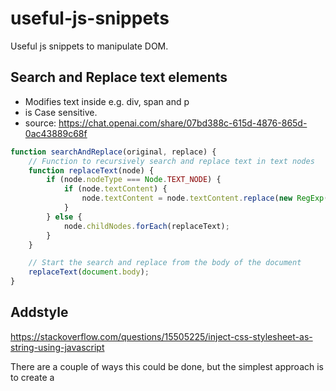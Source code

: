 # useful-js-snippets
Useful js snippets to manipulate DOM.

## Search and Replace text elements
- Modifies text inside e.g. div, span and p
- is Case sensitive.
- source: https://chat.openai.com/share/07bd388c-615d-4876-865d-0ac43889c68f 
``` javascript
function searchAndReplace(original, replace) {
    // Function to recursively search and replace text in text nodes
    function replaceText(node) {
        if (node.nodeType === Node.TEXT_NODE) {
            if (node.textContent) {
                node.textContent = node.textContent.replace(new RegExp(original, 'g'), replace);
            }
        } else {
            node.childNodes.forEach(replaceText);
        }
    }

    // Start the search and replace from the body of the document
    replaceText(document.body);
}
```

## Addstyle

https://stackoverflow.com/questions/15505225/inject-css-stylesheet-as-string-using-javascript

There are a couple of ways this could be done, but the simplest approach is to create a <style> element, set its textContent property, and append to the page’s <head>.
``` javascript
/**
 * Utility function to add CSS in multiple passes.
 * @param {string} styleString
 */
function addStyle(styleString) {
  const style = document.createElement('style');
  style.textContent = styleString;
  document.head.append(style);
}

addStyle(`
  body {
    color: red;
  }
`);

addStyle(`
  body {
    background: silver;
  }
`);
 ``` 
  
If you want, you could change this slightly so the CSS is replaced when addStyle() is called instead of appending it.
``` javascript
/**
 * Utility function to add replaceable CSS.
 * @param {string} styleString
 */
const addStyle = (() => {
  const style = document.createElement('style');
  document.head.append(style);
  return (styleString) => style.textContent = styleString;
})();

addStyle(`
  body {
    color: red;
  }
`);

addStyle(`
  body {
    background: silver;
  }
`);
```
## Filter
 
u-block filters:

https://www.reddit.com/r/assholedesign/comments/p5phe2/you_are_now_completely_unable_to_view_twitter_on/  
  
```
twitter.com##div[role='dialog']
twitter.com##[id$='PromoSlot']
twitter.com##html->body:style(overflow:visible !important;)
twitter.com##html:style(overflow:visible !important;)
```

Those last two lines can be applied to any website at all that blocks scrolling 
  
 ## Generate UUID
 
  
  ``` javascript
  let guid = function() {
	function s4() {
	  return Math.floor((1 + Math.random()) * 0x10000)
		.toString(16)
		.substring(1);
	}
	return s4() + s4() + '-' + s4() + '-' + s4() + '-' +
	  s4() + '-' + s4() + s4() + s4();
  }
```
